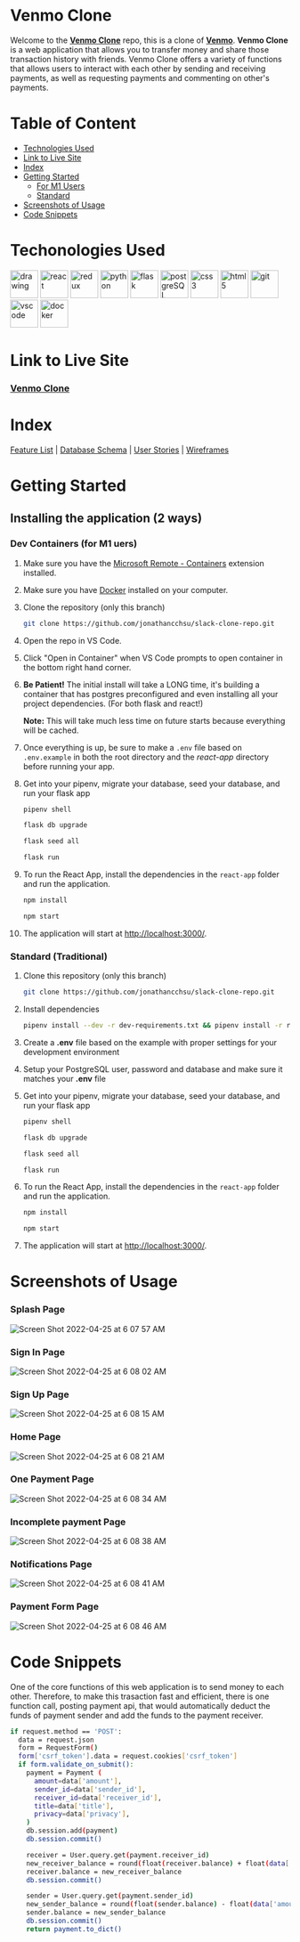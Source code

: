 # **Venmo Clone**

Welcome to the **[Venmo Clone](https://venmo-clone.herokuapp.com/)** repo, this is a clone of **[Venmo](https://venmo.com/)**. **Venmo Clone** is a web application that allows you to transfer money and share those transaction history with friends. Venmo Clone offers a variety of functions that allows users to interact with each other by sending and receiving payments, as well as requesting payments and commenting on other's payments.

# Table of Content

- [Technologies Used](#techonologies-used)
- [Link to Live Site](#link-to-live-site)
- [Index](#index)
- [Getting Started](#getting-started)
   - [For M1 Users](#dev-containers-for-m1-uers)
   - [Standard](#standard-traditional)
- [Screenshots of Usage](#screenshots-of-usage)
- [Code Snippets](#code-snippets)

# Techonologies Used
<img src="https://camo.githubusercontent.com/442c452cb73752bb1914ce03fce2017056d651a2099696b8594ddf5ccc74825e/68747470733a2f2f63646e2e6a7364656c6976722e6e65742f67682f64657669636f6e732f64657669636f6e2f69636f6e732f6a6176617363726970742f6a6176617363726970742d6f726967696e616c2e737667" alt="drawing" width="50"/> <img src="https://camo.githubusercontent.com/27d0b117da00485c56d69aef0fa310a3f8a07abecc8aa15fa38c8b78526c60ac/68747470733a2f2f63646e2e6a7364656c6976722e6e65742f67682f64657669636f6e732f64657669636f6e2f69636f6e732f72656163742f72656163742d6f726967696e616c2e737667" alt="react" width="50"> 
<img src="https://camo.githubusercontent.com/2b6b50702c658cdfcf440cef1eb88c7e0e5a16ce0eb6ab8bc933da7697c12213/68747470733a2f2f63646e2e6a7364656c6976722e6e65742f67682f64657669636f6e732f64657669636f6e2f69636f6e732f72656475782f72656475782d6f726967696e616c2e737667" alt="redux" width="50"> 
<img src="https://www.pngall.com/wp-content/uploads/5/Python-PNG.png" alt="python" width ="50"> 
<img src="https://user-images.githubusercontent.com/92463844/162601723-beb79065-3555-4c2d-86c1-37d914e6d7ae.png" alt="flask" width ="50"> 
<img src="https://camo.githubusercontent.com/d536b9cc0c533324368535ece721f5424f28eae3ec0e6f3847408948ecacfce6/68747470733a2f2f63646e2e6a7364656c6976722e6e65742f67682f64657669636f6e732f64657669636f6e2f69636f6e732f706f737467726573716c2f706f737467726573716c2d6f726967696e616c2e737667" alt="postgreSQL" width="50">
<img src="https://camo.githubusercontent.com/2e496d4bfc6f753ddca87b521ce95c88219f77800212ffa6d4401ad368c82170/68747470733a2f2f63646e2e6a7364656c6976722e6e65742f67682f64657669636f6e732f64657669636f6e2f69636f6e732f637373332f637373332d6f726967696e616c2e737667" alt="css3" width="50"> 
<img src="https://camo.githubusercontent.com/da7acacadecf91d6dc02efcd2be086bb6d78ddff19a1b7a0ab2755a6fda8b1e9/68747470733a2f2f63646e2e6a7364656c6976722e6e65742f67682f64657669636f6e732f64657669636f6e2f69636f6e732f68746d6c352f68746d6c352d6f726967696e616c2e737667" alt="html5" width="50"> 
<img src="https://camo.githubusercontent.com/dc9e7e657b4cd5ba7d819d1a9ce61434bd0ddbb94287d7476b186bd783b62279/68747470733a2f2f63646e2e6a7364656c6976722e6e65742f67682f64657669636f6e732f64657669636f6e2f69636f6e732f6769742f6769742d6f726967696e616c2e737667" alt="git" width="50"> 
<img src="https://camo.githubusercontent.com/5fa137d222dde7b69acd22c6572a065ce3656e6ffa1f5e88c1b5c7a935af3cc6/68747470733a2f2f63646e2e6a7364656c6976722e6e65742f67682f64657669636f6e732f64657669636f6e2f69636f6e732f7673636f64652f7673636f64652d6f726967696e616c2e737667" alt="vscode" width="50"> 
<img
src="https://www.docker.com/wp-content/uploads/2022/03/vertical-logo-monochromatic.png" alt="docker" width="50">


# Link to Live Site

### **[Venmo Clone](https://venmo-clone.herokuapp.com/)**


# Index
[Feature List](https://github.com/jonathancchsu/venmo-clone/wiki/Feature-List) | [Database Schema](https://github.com/jonathancchsu/venmo-clone/wiki/Database-Schema) | [User Stories](https://github.com/jonathancchsu/venmo-clone/wiki/User-Stories) | [Wireframes](https://github.com/jonathancchsu/venmo-clone/wiki/Wireframes)


# Getting Started
## Installing the application (2 ways)
### Dev Containers (for M1 uers)

1. Make sure you have the [Microsoft Remote - Containers](https://marketplace.visualstudio.com/items?itemName=ms-vscode-remote.remote-containers) extension installed.
2. Make sure you have [Docker](https://www.docker.com/products/docker-desktop/) installed on your computer.
3. Clone the repository (only this branch)
   ```bash
   git clone https://github.com/jonathancchsu/slack-clone-repo.git
   ```
4. Open the repo in VS Code.
5. Click "Open in Container" when VS Code prompts to open container in the bottom right hand corner.
6. **Be Patient!** The initial install will take a LONG time, it's building a container that has postgres preconfigured and even installing all your project dependencies. (For both flask and react!)

   **Note:** This will take much less time on future starts because everything will be cached.

7. Once everything is up, be sure to make a `.env` file based on `.env.example` in both the root directory and the *react-app* directory before running your app.

8. Get into your pipenv, migrate your database, seed your database, and run your flask app

   ```bash
   pipenv shell
   ```

   ```bash
   flask db upgrade
   ```

   ```bash
   flask seed all
   ```

   ```bash
   flask run
   ```

9. To run the React App, install the dependencies in the `react-app` folder and run the application.

   ```bash
   npm install
   ```

   ```bash
   npm start
   ```
10. The application will start at [http://localhost:3000/](http://localhost:3000/).

### Standard (Traditional)

1. Clone this repository (only this branch)

   ```bash
   git clone https://github.com/jonathancchsu/slack-clone-repo.git
   ```

2. Install dependencies

      ```bash
      pipenv install --dev -r dev-requirements.txt && pipenv install -r requirements.txt
      ```

3. Create a **.env** file based on the example with proper settings for your
   development environment
4. Setup your PostgreSQL user, password and database and make sure it matches your **.env** file

5. Get into your pipenv, migrate your database, seed your database, and run your flask app

   ```bash
   pipenv shell
   ```

   ```bash
   flask db upgrade
   ```

   ```bash
   flask seed all
   ```

   ```bash
   flask run
   ```

6. To run the React App, install the dependencies in the `react-app` folder and run the application.

   ```bash
   npm install
   ```

   ```bash
   npm start
   ```
7. The application will start at [http://localhost:3000/](http://localhost:3000/).

# Screenshots of Usage
### Splash Page
![Screen Shot 2022-04-25 at 6 07 57 AM](https://user-images.githubusercontent.com/92463844/165070571-d0d6160a-975b-4465-8329-ccecc1caeddb.png)
### Sign In Page
![Screen Shot 2022-04-25 at 6 08 02 AM](https://user-images.githubusercontent.com/92463844/165070581-63149467-bc4d-4129-9ee1-e1b9202c8b8e.png)
### Sign Up Page
![Screen Shot 2022-04-25 at 6 08 15 AM](https://user-images.githubusercontent.com/92463844/165070597-bbe4b82b-dda4-4ae9-8f3d-98e9fab0930a.png)
### Home Page
![Screen Shot 2022-04-25 at 6 08 21 AM](https://user-images.githubusercontent.com/92463844/165070607-a5a4de02-d18a-459c-8812-1f9080e4ac6c.png)
### One Payment Page
![Screen Shot 2022-04-25 at 6 08 34 AM](https://user-images.githubusercontent.com/92463844/165070616-91c19479-0a0f-47e8-924c-2e76340cad15.png)
### Incomplete payment Page
![Screen Shot 2022-04-25 at 6 08 38 AM](https://user-images.githubusercontent.com/92463844/165070628-8e5f5fd2-e82c-44b0-8f84-749a9ca6e0ba.png)
### Notifications Page
![Screen Shot 2022-04-25 at 6 08 41 AM](https://user-images.githubusercontent.com/92463844/165070634-69a06f19-4edc-45a5-be83-afcb4865a82b.png)
### Payment Form Page
![Screen Shot 2022-04-25 at 6 08 46 AM](https://user-images.githubusercontent.com/92463844/165070642-558c7795-d4d7-4bca-9c7b-2cd07b5e57ae.png)

# Code Snippets
One of the core functions of this web application is to send money to each other. Therefore, to make this trasaction fast and efficient, there is one function call, posting payment api, that would automatically deduct the funds of payment sender and add the funds to the payment receiver. 

  ```bash
  if request.method == 'POST':
    data = request.json
    form = RequestForm()
    form['csrf_token'].data = request.cookies['csrf_token']
    if form.validate_on_submit():
      payment = Payment (
        amount=data['amount'],
        sender_id=data['sender_id'],
        receiver_id=data['receiver_id'],
        title=data['title'],
        privacy=data['privacy'],
      )
      db.session.add(payment)
      db.session.commit()

      receiver = User.query.get(payment.receiver_id)
      new_receiver_balance = round(float(receiver.balance) + float(data['amount']), 2)
      receiver.balance = new_receiver_balance
      db.session.commit()

      sender = User.query.get(payment.sender_id)
      new_sender_balance = round(float(sender.balance) - float(data['amount']), 2)
      sender.balance = new_sender_balance
      db.session.commit()
      return payment.to_dict()
   ```

